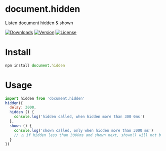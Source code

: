 # document.hidden
Listen document hidden &amp; shown

<a href="https://npmcharts.com/compare/document.hidden?minimal=true"><img src="https://img.shields.io/npm/dm/document.hidden.svg" alt="Downloads"></a>
<a href="https://www.npmjs.com/package/document.hidden"><img src="https://img.shields.io/npm/v/document.hidden.svg" alt="Version"></a>
<a href="https://www.npmjs.com/package/document.hidden"><img src="https://img.shields.io/npm/l/document.hidden.svg" alt="License"></a>

# Install
```js
npm install document.hidden
```

# Usage
```js
import hidden from 'document.hidden'
hidden({
  delay: 3000,
  hidden () {
    console.log('hidden called, when hidden more than 300 0ms')
  },
  shown () {
    console.log('shown called, only when hidden more than 3000 ms')
    // ⚠ if hidden less than 3000ms and shown next, shown() will not been called.
  }
})
```
